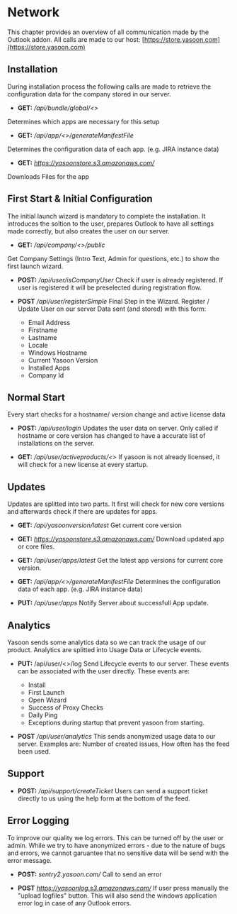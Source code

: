 # Network

This chapter provides an overview of all communication made by the Outlook addon.
All calls are made to our host:  [https://store.yasoon.com](https://store.yasoon.com)

## Installation

During installation process the following calls are made to retrieve the configuration data for the company stored in our server.

* **GET:** */api/bundle/global/<<bundleId>>* 

Determines which apps are necessary for this setup

* **GET:** */api/app/<<appId>>/generateManifestFile*

Determines the configuration data of each app. (e.g. JIRA instance data)

* **GET:** *https://yasoonstore.s3.amazonaws.com/*

Downloads Files for the app

## First Start & Initial Configuration

The initial launch wizard is mandatory to complete the installation.
It introduces the soltion to the user, prepares Outlook to have all settings made correctly, but also creates the user on our server. 

* **GET:** */api/company/<<companyId>>/public*

Get Company Settings (Intro Text, Admin for questions, etc.) to show the first launch wizard.

* **POST:** */api/user/isCompanyUser*
Check if user is already registered. If user is registered it will be preselected during registration flow.

* **POST** */api/user/registerSimple*
Final Step in the Wizard. Register / Update User on our server 
Data sent (and stored) with this form:
    * Email Address
    * Firstname
    * Lastname
    * Locale
    * Windows Hostname
    * Current Yasoon Version
    * Installed Apps
    * Company Id

## Normal Start

Every start checks for a hostname/ version change and active license data

*  **POST:** */api/user/login*
Updates the user data on server. Only called if hostname or core version has changed to have a accurate list of installations on the server.

* **GET:** */api/user/activeproducts/<<appNamespace>>*
If yasoon is not already licensed, it will check for a new license at every startup.

## Updates
Updates are splitted into two parts. It first will check for new core versions and afterwards check if there are updates for apps.

* **GET:** */api/yasoonversion/latest*
Get current core version

* **GET:** *https://yasoonstore.s3.amazonaws.com/*
Download updated app or core files. 

* **GET:** */api/user/apps/latest*
Get the latest app versions for current core version.

* **GET:** */api/app/<<appId>>/generateManifestFile*
Determines the configuration data of each app. (e.g. JIRA instance data)

* **PUT:** */api/user/apps*
Notify Server about successfull App update.

## Analytics
Yasoon sends some analytics data so we can track the usage of our product. 
Analytics are splitted into Usage Data or Lifecycle events.

* **PUT:** /api/user/<<userId>>/log
Send Lifecycle events to our server. These events can be associated with the user directly. These events are:
    * Install
    * First Launch
    * Open Wizard
    * Success of Proxy Checks
    * Daily Ping
    * Exceptions during startup that prevent yasoon from starting.

* **POST** */api/user/analytics*
This sends anonymized usage data to our server. Examples are: Number of created issues, How often has the feed been used.

## Support
* **POST:**  */api/support/createTicket*
Users can send a support ticket directly to us using the help form at the bottom of the feed.

## Error Logging
To improve our quality we log errors. This can be turned off by the user or admin.
While we try to have anonymized errors - due to the nature of bugs and errors, we cannot garuantee that no sensitive data will be send with the error message.

* **POST:** *sentry2.yasoon.com/*
Call to send an error

* **POST** *https://yasoonlog.s3.amazonaws.com/*
If user press manually the "upload logfiles" button.
This will also send the windows application error log in case of any Outlook errors.
